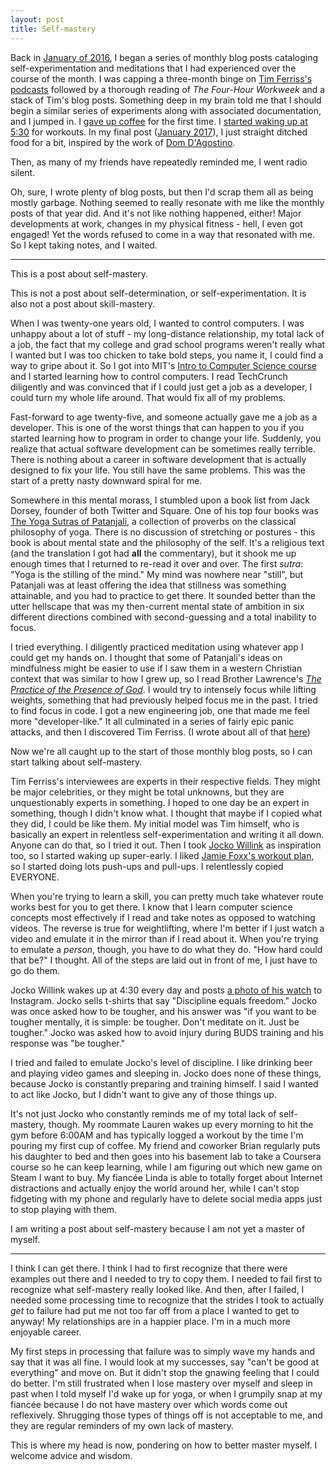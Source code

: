 ```yaml
---
layout: post
title: Self-mastery
---
```


Back in [January of 2016](http://josephmosby.com/2016/01/29/a-january-recap-and-some-personal-experiments.html), I began a series of monthly blog posts cataloging self-experimentation and meditations that I had experienced over the course of the month. I was capping a three-month binge on [Tim Ferriss's podcasts](http://tim.blog/podcast/) followed by a thorough reading of *The Four-Hour Workweek* and a stack of Tim's blog posts. Something deep in my brain told me that I should begin a similar series of experiments along with associated documentation, and I jumped in. I [gave up coffee](http://josephmosby.com/2016/02/29/a-february-recap-or-what-life-is-like-without-coffee.html) for the first time. I [started waking up at 5:30](http://josephmosby.com/2016/03/31/a-march-recap-or-an-experiment-in-moderating-moderation.html) for workouts. In my final post ([January 2017](http://josephmosby.com/2017/01/27/fast.html)), I just straight ditched food for a bit, inspired by the work of [Dom D'Agostino](http://www.ketonutrition.org/). 

Then, as many of my friends have repeatedly reminded me, I went radio silent. 

Oh, sure, I wrote plenty of blog posts, but then I'd scrap them all as being mostly garbage. Nothing seemed to really resonate with me like the monthly posts of that year did. And it's not like nothing happened, either! Major developments at work, changes in my physical fitness - hell, I even got engaged! Yet the words refused to come in a way that resonated with me. So I kept taking notes, and I waited. 

* * *

This is a post about self-mastery.

This is not a post about self-determination, or self-experimentation. It is also not a post about skill-mastery.

When I was twenty-one years old, I wanted to control computers. I was unhappy about a lot of stuff - my long-distance relationship, my total lack of a job, the fact that my college and grad school programs weren't really what I wanted but I was too chicken to take bold steps, you name it, I could find a way to gripe about it. So I got into MIT's [Intro to Computer Science course](https://ocw.mit.edu/courses/electrical-engineering-and-computer-science/6-0001-introduction-to-computer-science-and-programming-in-python-fall-2016/) and I started learning how to control computers. I read TechCrunch diligently and was convinced that if I could just get a job as a developer, I could turn my whole life around. That would fix all of my problems.

Fast-forward to age twenty-five, and someone actually gave me a job as a developer. This is one of the worst things that can happen to you if you started learning how to program in order to change your life. Suddenly, you realize that actual software development can be sometimes really terrible. There is nothing about a career in software development that is actually designed to fix your life. You still have the same problems. This was the start of a pretty nasty downward spiral for me. 

Somewhere in this mental morass, I stumbled upon a book list from Jack Dorsey, founder of both Twitter and Square. One of his top four books was [The Yoga Sutras of Patanjali](https://www.amazon.com/Yoga-Sutras-Pata%C3%B1jali-Translation-Commentary-ebook/dp/B00QRZI1XA/), a collection of proverbs on the classical philosophy of yoga. There is no discussion of stretching or postures - this book is about mental state and the philosophy of the self. It's a religious text (and the translation I got had **all** the commentary), but it shook me up enough times that I returned to re-read it over and over. The first *sutra*: "Yoga is the stilling of the mind." My mind was nowhere near "still", but Patanjali was at least offering the idea that stillness was something attainable, and you had to practice to get there. It sounded better than the utter hellscape that was my then-current mental state of ambition in six different directions combined with second-guessing and a total inability to focus.

I tried everything. I diligently practiced meditation using whatever app I could get my hands on. I thought that some of Patanjali's ideas on mindfulness might be easier to use if I saw them in a western Christian context that was similar to how I grew up, so I read Brother Lawrence's *[The Practice of the Presence of God](https://www.amazon.com/dp/B002BH3NN6/ref=dp-kindle-redirect?_encoding=UTF8&btkr=1)*. I would try to intensely focus while lifting weights, something that had previously helped focus me in the past. I tried to find focus in code. I got a new engineering job, one that made me feel more "developer-like." It all culminated in a series of fairly epic panic attacks, and then I discovered Tim Ferriss. (I wrote about all of that [here](http://josephmosby.com/2015/12/26/2015-a-year-on-the-road-in-2015.html)) 

Now we're all caught up to the start of those monthly blog posts, so I can start talking about self-mastery.

Tim Ferriss's interviewees are experts in their respective fields. They might be major celebrities, or they might be total unknowns, but they are unquestionably experts in something. I hoped to one day be an expert in something, though I didn't know what. I thought that maybe if I copied what they did, I could be like them. My initial model was Tim himself, who is basically an expert in relentless self-experimentation and writing it all down. Anyone can do that, so I tried it out. Then I took [Jocko Willink](http://jockopodcast2.com/) as inspiration too, so I started waking up super-early. I liked [Jamie Foxx's workout plan](http://tim.blog/2015/12/06/jamie-foxx/), so I started doing lots push-ups and pull-ups. I relentlessly copied EVERYONE. 

When you're trying to learn a skill, you can pretty much take whatever route works best for you to get there. I know that I learn computer science concepts most effectively if I read and take notes as opposed to watching videos. The reverse is true for weightlifting, where I'm better if I just watch a video and emulate it in the mirror than if I read about it. When you're trying to emulate a *person*, though, you have to do what they do. "How hard could that be?" I thought. All of the steps are laid out in front of me, I just have to go do them.

Jocko Willink wakes up at 4:30 every day and posts [a photo of his watch](https://www.instagram.com/jockowillink/) to Instagram. Jocko sells t-shirts that say "Discipline equals freedom." Jocko was once asked how to be tougher, and his answer was "if you want to be tougher mentally, it is simple: be tougher. Don't meditate on it. Just be tougher." Jocko was asked how to avoid injury during BUDS training and his response was "be tougher." 

I tried and failed to emulate Jocko's level of discipline. I like drinking beer and playing video games and sleeping in. Jocko does none of these things, because Jocko is constantly preparing and training himself. I said I wanted to act like Jocko, but I didn't want to give any of those things up.

It's not just Jocko who constantly reminds me of my total lack of self-mastery, though. My roommate Lauren wakes up every morning to hit the gym before 6:00AM and has typically logged a workout by the time I'm pouring my first cup of coffee. My friend and coworker Brian regularly puts his daughter to bed and then goes into his basement lab to take a Coursera course so he can keep learning, while I am figuring out which new game on Steam I want to buy. My fiancée Linda is able to totally forget about Internet distractions and actually enjoy the world around her, while I can't stop fidgeting with my phone and regularly have to delete social media apps just to stop playing with them. 

I am writing a post about self-mastery because I am not yet a master of myself. 

* * * 

I think I can get there. I think I had to first recognize that there were examples out there and I needed to try to copy them. I needed to fail first to recognize what self-mastery really looked like. And then, after I failed, I needed some processing time to recognize that the strides I took to actually *get* to failure had put me not too far off from a place I wanted to get to anyway! My relationships are in a happier place. I'm in a much more enjoyable career. 

My first steps in processing that failure was to simply wave my hands and say that it was all fine. I would look at my successes, say "can't be good at everything" and move on. But it didn't stop the gnawing feeling that I could do better. I'm still frustrated when I lose mastery over myself and sleep in past when I told myself I'd wake up for yoga, or when I grumpily snap at my fiancée because I do not have mastery over which words come out reflexively. Shrugging those types of things off is not acceptable to me, and they are regular reminders of my own lack of mastery. 

This is where my head is now, pondering on how to better master myself. I welcome advice and wisdom. 
